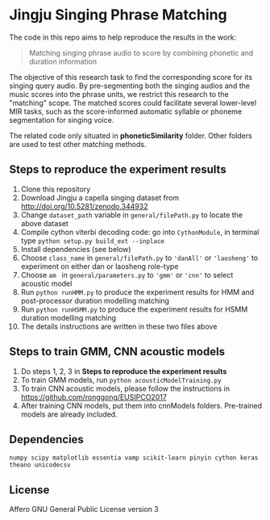 # Jingju Singing Phrase Matching
The code in this repo aims to help reproduce the results in the work:
>Matching singing phrase audio to score by combining phonetic and duration information

The objective of this research task to find the corresponding score for its singing query audio. By pre-segmenting both the singing audios and the music scores into the phrase units, we restrict this research to the "matching" scope. The matched scores could facilitate several lower-level MIR tasks, such as the score-informed automatic syllable or phoneme segmentation for singing voice.

The related code only situated in **phoneticSimilarity** folder. Other folders are used to test other matching methods.

## Steps to reproduce the experiment results
1. Clone this repository
2. Download Jingju a capella singing dataset from http://doi.org/10.5281/zenodo.344932
3. Change `dataset_path` variable in `general/filePath.py` to locate the above dataset
4. Compile cython viterbi decoding code: go into `CythonModule`, in terminal type `python setup.py build_ext --inplace`
5. Install dependencies (see below)
6. Choose `class_name` in `general/filePath.py` to `'danAll'` or `'laosheng'` to experiment on either dan or laosheng role-type
7. Choose `am ` in `general/parameters.py` to `'gmm'` or `'cnn'` to select acoustic model
8. Run `python runHMM.py` to produce the experiment results for HMM and post-processor duration modelling matching
9. Run `python runHSMM.py` to produce the experiment results for HSMM duration modelling matching
10. The details instructions are written in these two files above

## Steps to train GMM, CNN acoustic models
1. Do steps 1, 2, 3 in **Steps to reproduce the experiment results**
2. To train GMM models, run `python acousticModelTraining.py`
3. To train CNN acoustic models, please follow the instructions in https://github.com/ronggong/EUSIPCO2017
4. After training CNN models, put them into cnnModels folders. Pre-trained models are already included.

## Dependencies
`numpy scipy matplotlib essentia vamp scikit-learn pinyin cython keras theano unicodecsv`

## License
Affero GNU General Public License version 3
